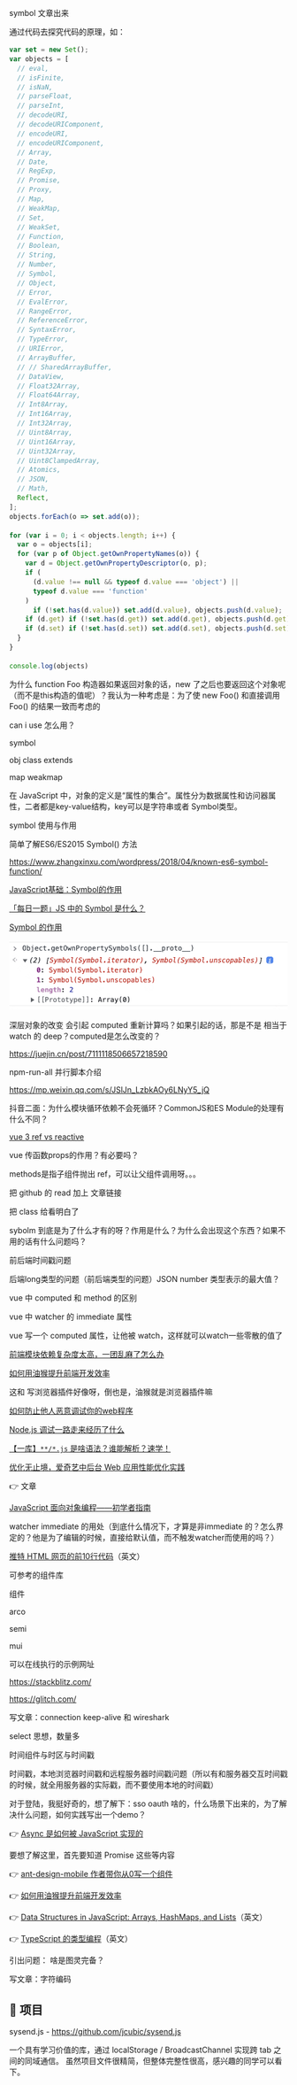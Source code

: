 symbol 文章出来



通过代码去探究代码的原理，如：

```js
var set = new Set();
var objects = [
  // eval,
  // isFinite,
  // isNaN,
  // parseFloat,
  // parseInt,
  // decodeURI,
  // decodeURIComponent,
  // encodeURI,
  // encodeURIComponent,
  // Array,
  // Date,
  // RegExp,
  // Promise,
  // Proxy,
  // Map,
  // WeakMap,
  // Set,
  // WeakSet,
  // Function,
  // Boolean,
  // String,
  // Number,
  // Symbol,
  // Object,
  // Error,
  // EvalError,
  // RangeError,
  // ReferenceError,
  // SyntaxError,
  // TypeError,
  // URIError,
  // ArrayBuffer,
  // // SharedArrayBuffer,
  // DataView,
  // Float32Array,
  // Float64Array,
  // Int8Array,
  // Int16Array,
  // Int32Array,
  // Uint8Array,
  // Uint16Array,
  // Uint32Array,
  // Uint8ClampedArray,
  // Atomics,
  // JSON,
  // Math,
  Reflect,
];
objects.forEach(o => set.add(o));

for (var i = 0; i < objects.length; i++) {
  var o = objects[i];
  for (var p of Object.getOwnPropertyNames(o)) {
    var d = Object.getOwnPropertyDescriptor(o, p);
    if (
      (d.value !== null && typeof d.value === 'object') ||
      typeof d.value === 'function'
    )
      if (!set.has(d.value)) set.add(d.value), objects.push(d.value);
    if (d.get) if (!set.has(d.get)) set.add(d.get), objects.push(d.get);
    if (d.set) if (!set.has(d.set)) set.add(d.set), objects.push(d.set);
  }
}

console.log(objects)
```



为什么 function Foo 构造器如果返回对象的话，new 了之后也要返回这个对象呢（而不是this构造的值呢）？我认为一种考虑是：为了使 new Foo() 和直接调用 Foo() 的结果一致而考虑的



can i use 怎么用？



symbol

obj class extends

map weakmap



在 JavaScript 中，对象的定义是“属性的集合”。属性分为数据属性和访问器属性，二者都是key-value结构，key可以是字符串或者 Symbol类型。



symbol 使用与作用

简单了解ES6/ES2015 Symbol() 方法

https://www.zhangxinxu.com/wordpress/2018/04/known-es6-symbol-function/



[JavaScript基础：Symbol的作用](https://blog.csdn.net/imagine_tion/article/details/112802251)

[「每日一题」JS 中的 Symbol 是什么？](https://zhuanlan.zhihu.com/p/22652486)

[Symbol 的作用](https://juejin.cn/post/6844903813652955149)

![image-2022062431905191 PM](https://raw.githubusercontent.com/acmu/pictures/master/uPic/2022-06/24_15:19_yY2UId.png)





深层对象的改变 会引起 computed 重新计算吗？如果引起的话，那是不是 相当于 watch 的 deep？computed是怎么改变的？



https://juejin.cn/post/7111118506657218590

npm-run-all 并行脚本介绍



https://mp.weixin.qq.com/s/JSlJn_LzbkAOy6LNyY5_jQ

抖音二面：为什么模块循环依赖不会死循环？CommonJS和ES Module的处理有什么不同？



[vue 3 ref vs reactive](https://stackoverflow.com/questions/61452458/ref-vs-reactive-in-vue-3#:~:text=ref()%20Use%2DCase,be%20reassigned%2C%20like%20an%20array.&text=The%20above%20with%20reactive(),instead%20of%20the%20whole%20object.)



vue 传函数props的作用？有必要吗？

methods是指子组件抛出 ref，可以让父组件调用呀。。。



把 github 的 read 加上 文章链接

把 class 给看明白了

sybolm 到底是为了什么才有的呀？作用是什么？为什么会出现这个东西？如果不用的话有什么问题吗？

前后端时间戳问题

后端long类型的问题（前后端类型的问题）JSON number 类型表示的最大值？



vue 中 computed 和 method 的区别

vue 中 watcher 的 immediate 属性

vue 写一个 computed 属性，让他被 watch，这样就可以watch一些零散的值了



[前端模块依赖复杂度太高，一团乱麻了怎么办](https://mp.weixin.qq.com/s/ZYW2rqZuRIRs-pfoUunQLA)



[如何用油猴提升前端开发效率](https://juejin.cn/post/7075237968205578277)

这和 写浏览器插件好像呀，倒也是，油猴就是浏览器插件嘛



[如何防止他人恶意调试你的web程序](https://mp.weixin.qq.com/s/uSyUQORUqPMmLbLigDHSog)



[Node.js 调试一路走来经历了什么](https://juejin.cn/post/7102233142567632933)



[【一库】`**/*.js` 是啥语法？谁能解析？速学！](https://mp.weixin.qq.com/s/4LvZlT6ZT-OV0699XREfLg)





[优化无止境，爱奇艺中后台 Web 应用性能优化实践](https://mp.weixin.qq.com/s/H88469QNdE-IChc8u-pBaQ)



👉 文章

















[JavaScript 面向对象编程——初学者指南](https://chinese.freecodecamp.org/news/object-oriented-javascript-for-beginners/)

watcher immediate 的用处（到底什么情况下，才算是非immediate 的？怎么界定的？他是为了编辑的时候，直接给默认值，而不触发watcher而使用的吗？）



[推特 HTML 网页的前10行代码](https://css-tricks.com/explain-the-first-10-lines-of-twitter-source-code/)（英文）



可参考的组件库

组件

arco

semi

mui



可以在线执行的示例网址

https://stackblitz.com/

https://glitch.com/







写文章：connection keep-alive 和 wireshark





select 思想，数量多



时间组件与时区与时间戳

时间戳，本地浏览器时间戳和远程服务器时间戳问题（所以有和服务器交互时间戳的时候，就全用服务器的实际戳，而不要使用本地的时间戳）



对于登陆，我挺好奇的，想了解下：sso oauth 啥的，什么场景下出来的，为了解决什么问题，如何实践写出一个demo？



👉 [Async 是如何被 JavaScript 实现的](https://juejin.cn/post/7069317318332907550)

要想了解这里，首先要知道 Promise 这些等内容



👉 [ant-design-mobile 作者带你从0写一个组件](https://mp.weixin.qq.com/s/90kKZsdBmeU8C1FFJibDSA)



👉 [如何用油猴提升前端开发效率](https://juejin.cn/post/7075237968205578277)



👉 [Data Structures in JavaScript: Arrays, HashMaps, and Lists](https://adrianmejia.com/data-structures-time-complexity-for-beginners-arrays-hashmaps-linked-lists-stacks-queues-tutorial/)（英文）



👉 [TypeScript 的类型编程](https://www.zhenghao.io/posts/type-programming)（英文）

引出问题： 啥是图灵完备？



写文章：字符编码



## 💼 项目


sysend.js - https://github.com/jcubic/sysend.js

一个具有学习价值的库，通过 localStorage / BroadcastChannel 实现跨 tab 之间的同域通信。
虽然项目文件很精简，但整体完整性很高，感兴趣的同学可以看下。

